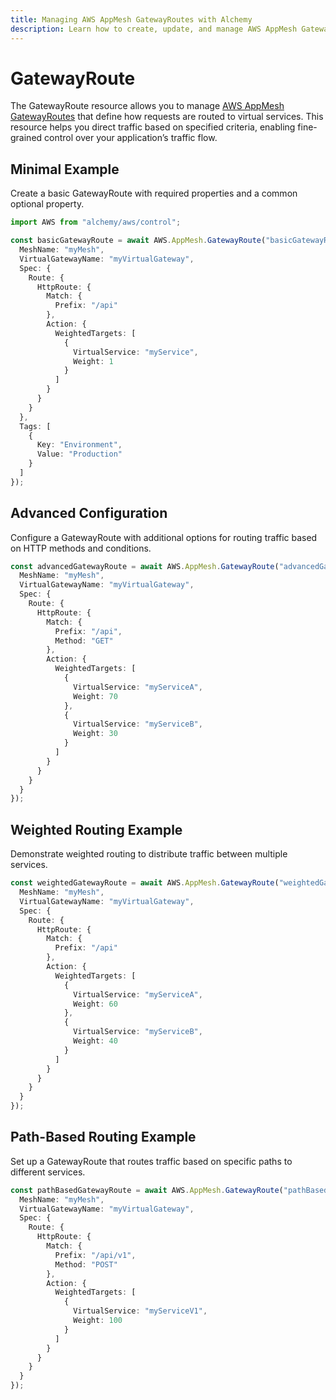 ```yaml
---
title: Managing AWS AppMesh GatewayRoutes with Alchemy
description: Learn how to create, update, and manage AWS AppMesh GatewayRoutes using Alchemy Cloud Control.
---
```


# GatewayRoute

The GatewayRoute resource allows you to manage [AWS AppMesh GatewayRoutes](https://docs.aws.amazon.com/appmesh/latest/userguide/) that define how requests are routed to virtual services. This resource helps you direct traffic based on specified criteria, enabling fine-grained control over your application’s traffic flow.

## Minimal Example

Create a basic GatewayRoute with required properties and a common optional property.

```ts
import AWS from "alchemy/aws/control";

const basicGatewayRoute = await AWS.AppMesh.GatewayRoute("basicGatewayRoute", {
  MeshName: "myMesh",
  VirtualGatewayName: "myVirtualGateway",
  Spec: {
    Route: {
      HttpRoute: {
        Match: {
          Prefix: "/api"
        },
        Action: {
          WeightedTargets: [
            {
              VirtualService: "myService",
              Weight: 1
            }
          ]
        }
      }
    }
  },
  Tags: [
    {
      Key: "Environment",
      Value: "Production"
    }
  ]
});
```

## Advanced Configuration

Configure a GatewayRoute with additional options for routing traffic based on HTTP methods and conditions.

```ts
const advancedGatewayRoute = await AWS.AppMesh.GatewayRoute("advancedGatewayRoute", {
  MeshName: "myMesh",
  VirtualGatewayName: "myVirtualGateway",
  Spec: {
    Route: {
      HttpRoute: {
        Match: {
          Prefix: "/api",
          Method: "GET"
        },
        Action: {
          WeightedTargets: [
            {
              VirtualService: "myServiceA",
              Weight: 70
            },
            {
              VirtualService: "myServiceB",
              Weight: 30
            }
          ]
        }
      }
    }
  }
});
```

## Weighted Routing Example

Demonstrate weighted routing to distribute traffic between multiple services.

```ts
const weightedGatewayRoute = await AWS.AppMesh.GatewayRoute("weightedGatewayRoute", {
  MeshName: "myMesh",
  VirtualGatewayName: "myVirtualGateway",
  Spec: {
    Route: {
      HttpRoute: {
        Match: {
          Prefix: "/api"
        },
        Action: {
          WeightedTargets: [
            {
              VirtualService: "myServiceA",
              Weight: 60
            },
            {
              VirtualService: "myServiceB",
              Weight: 40
            }
          ]
        }
      }
    }
  }
});
```

## Path-Based Routing Example

Set up a GatewayRoute that routes traffic based on specific paths to different services.

```ts
const pathBasedGatewayRoute = await AWS.AppMesh.GatewayRoute("pathBasedGatewayRoute", {
  MeshName: "myMesh",
  VirtualGatewayName: "myVirtualGateway",
  Spec: {
    Route: {
      HttpRoute: {
        Match: {
          Prefix: "/api/v1",
          Method: "POST"
        },
        Action: {
          WeightedTargets: [
            {
              VirtualService: "myServiceV1",
              Weight: 100
            }
          ]
        }
      }
    }
  }
});
```